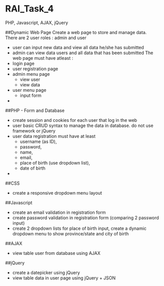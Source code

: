 # RAI_Task_4
PHP, Javascript, AJAX, jQuery

##Dynamic Web Page
Create a web page to store and manage data.<br>
There are 2 user roles : admin and user
* user can input new data and view all data he/she has submitted
* admin can view data users and all data that has been submitted
The web page must have atleast : 
* login page
* user registration page
* admin menu page
  * view user
  * view data
* user menu page
  * input form
* 

##PHP - Form and Database
* create session and cookies for each user that log in the web
* user basic CRUD syntax to manage the data in database. do not use framework or jQuery
* user data registration must have at least
  * username (as ID), 
  * password, 
  * name, 
  * email, 
  * place of birth (use dropdown list), 
  * date of birth
* 

##CSS
* create a responsive dropdown menu layout

##Javascript
* create an email validation in registration form
* create password validation in registration form (comparing 2 password input)
* create 2 dropdown lists for place of birth input, create a dynamic dropdown menu to show province/state and city of birth

##AJAX
* view table user from database using AJAX

##jQuery
* create a datepicker using jQuery
* view table data in user page using jQuery + JSON

